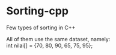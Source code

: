 # Sorting-cpp
Few types of sorting in C++

All of them use the same dataset, namely:<br>
int nilai[] = {70, 80, 90, 65, 75, 95};
